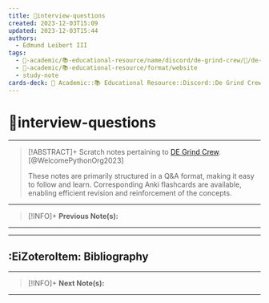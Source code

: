 ```yaml
---
title: 📒interview-questions
created: 2023-12-03T15:09
updated: 2023-12-03T15:44
authors:
  - Edmund Leibert III
tags:
  - 🔴-academic/📚-educational-resource/name/discord/de-grind-crew/🔖/de-grind-crew-∋-table-of-contents
  - 🔴-academic/📚-educational-resource/format/website
  - study-note
cards-deck: 🔴 Academic::📚 Educational Resource::Discord::De Grind Crew::💼 Vocational::📒interview-questions
---
```


# 📒interview-questions

---

> [!ABSTRACT]+ 
> Scratch notes pertaining to [DE Grind Crew](https://discord.gg/kqAxUDp8v4). [@WelcomePythonOrg2023]
> 
> These notes are primarily structured in a Q&A format, making it easy to follow and learn. Corresponding Anki flashcards are available, enabling efficient revision and reinforcement of the concepts.

---

> [!INFO]+ 
> **Previous Note(s):**
> 

---



---

## :EiZoteroItem: Bibliography

---

> [!INFO]+
> **Next Note(s):**

---
